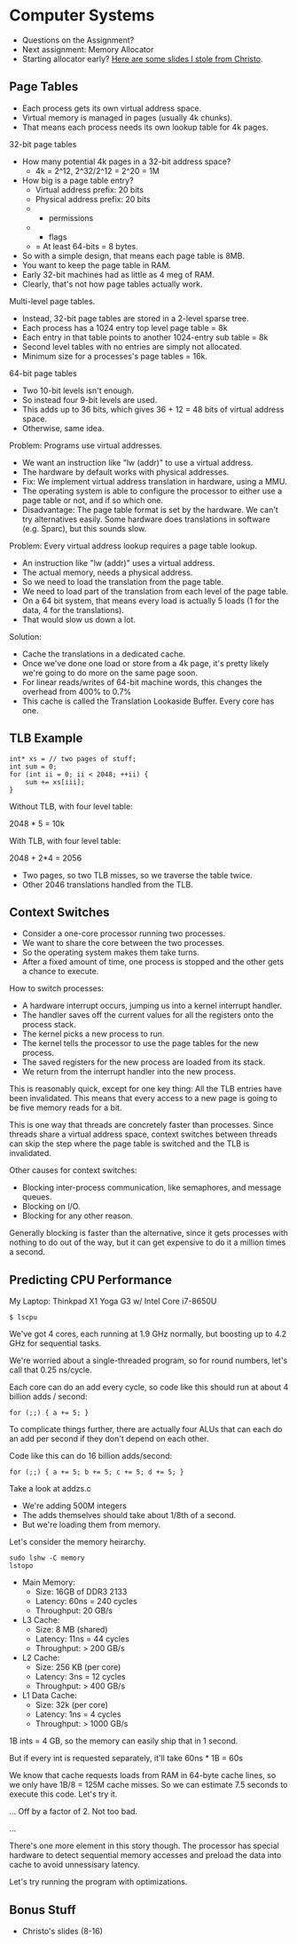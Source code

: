 
# Computer Systems

 - Questions on the Assignment?
 - Next assignment: Memory Allocator
 - Starting allocator early? 
   [Here are some slides I stole from Christo](http://www.ccs.neu.edu/home/ntuck/courses/2017/09/cs3650/notes/15-alloc-slides/8_Free_Space_and_GC.pptx).

## Page Tables

 - Each process gets its own virtual address space.
 - Virtual memory is managed in pages (usually 4k chunks).
 - That means each process needs its own lookup table for 4k pages.
 
32-bit page tables 

 - How many potential 4k pages in a 32-bit address space?
   - 4k = 2^12, 2^32/2^12 = 2^20 = 1M
 - How big is a page table entry?
   - Virtual address prefix: 20 bits
   - Physical address prefix: 20 bits
   - + permissions
   - + flags
   - = At least 64-bits = 8 bytes.
 - So with a simple design, that means each page table is 8MB.
 - You want to keep the page table in RAM.
 - Early 32-bit machines had as little as 4 meg of RAM.
 - Clearly, that's not how page tables actually work.

Multi-level page tables.

 - Instead, 32-bit page tables are stored in a 2-level sparse tree.
 - Each process has a 1024 entry top level page table = 8k
 - Each entry in that table points to another 1024-entry sub table = 8k
 - Second level tables with no entries are simply not allocated.
 - Minimum size for a processes's page tables = 16k.

64-bit page tables

 - Two 10-bit levels isn't enough.
 - So instead four 9-bit levels are used.
 - This adds up to 36 bits, which gives 36 + 12 = 48 bits of virtual address space.
 - Otherwise, same idea.

Problem: Programs use virtual addresses.

 - We want an instruction like "lw (addr)" to use a virtual address.
 - The hardware by default works with physical addresses.
 - Fix: We implement virtual address translation in hardware, using a MMU.
 - The operating system is able to configure the processor to either use a
   page table or not, and if so which one.
 - Disadvantage: The page table format is set by the hardware. We can't try
   alternatives easily. Some hardware does translations in software (e.g. Sparc), 
   but this sounds slow.

Problem: Every virtual address lookup requires a page table lookup.

 - An instruction like "lw (addr)" uses a virtual address.
 - The actual memory, needs a physical address.
 - So we need to load the translation from the page table.
 - We need to load part of the translation from each level of the page table.
 - On a 64 bit system, that means every load is actually 5 loads 
   (1 for the data, 4 for the translations).
 - That would slow us down a lot.

Solution:

 - Cache the translations in a dedicated cache.
 - Once we've done one load or store from a 4k page, it's pretty likely we're
   going to do more on the same page soon.
 - For linear reads/writes of 64-bit machine words, this changes the overhead 
   from 400% to 0.7%
 - This cache is called the Translation Lookaside Buffer. Every core has one.

## TLB Example

```
int* xs = // two pages of stuff;
int sum = 0;
for (int ii = 0; ii < 2048; ++ii) {
    sum += xs[iii];
}
```

Without TLB, with four level table:

 2048 * 5 = 10k

With TLB, with four level table:

 2048 + 2\*4 = 2056

 - Two pages, so two TLB misses, so we traverse the table twice.
 - Other 2046 translations handled from the TLB.

## Context Switches

 - Consider a one-core processor running two processes.
 - We want to share the core between the two processes.
 - So the operating system makes them take turns.
 - After a fixed amount of time, one process is stopped and the other gets
   a chance to execute.

How to switch processes:

 - A hardware interrupt occurs, jumping us into a kernel interrupt handler.
 - The handler saves off the current values for all the registers onto the 
   process stack.
 - The kernel picks a new process to run.
 - The kernel tells the processor to use the page tables for the new process.
 - The saved registers for the new process are loaded from its stack.
 - We return from the interrupt handler into the new process.

This is reasonably quick, except for one key thing: All the TLB entries have 
been invalidated. This means that every access to a new page is going to be
five memory reads for a bit.

This is one way that threads are concretely faster than processes. Since threads
share a virtual address space, context switches between threads can skip the step
where the page table is switched and the TLB is invalidated.

Other causes for context switches:

 - Blocking inter-process communication, like semaphores, and message queues.
 - Blocking on I/O.
 - Blocking for any other reason.

Generally blocking is faster than the alternative, since it gets processes with
nothing to do out of the way, but it can get expensive to do it a million times
a second.

## Predicting CPU Performance

My Laptop: Thinkpad X1 Yoga G3 w/ Intel Core i7-8650U

```
$ lscpu
```

We've got 4 cores, each running at 1.9 GHz normally, but boosting up to 4.2 GHz
for sequential tasks.

We're worried about a single-threaded program, so for round numbers, 
let's call that 0.25 ns/cycle.

Each core can do an add every cycle, so code like this should
run at about 4 billion adds / second:

```
for (;;) { a += 5; } 
```

To complicate things further, there are actually four ALUs that can
each do an add per second if they don't depend on each other.

Code like this can do 16 billion adds/second:

```
for (;;) { a += 5; b += 5; c += 5; d += 5; }
```

Take a look at addzs.c

 - We're adding 500M integers
 - The adds themselves should take about 1/8th of a second.
 - But we're loading them from memory.

Let's consider the memory heirarchy.

```
sudo lshw -C memory
lstopo
```

 - Main Memory:
   - Size: 16GB of DDR3 2133
   - Latency: 60ns = 240 cycles
   - Throughput: 20 GB/s
 - L3 Cache:
   - Size: 8 MB (shared)
   - Latency: 11ns = 44 cycles
   - Throughput: > 200 GB/s 
 - L2 Cache:
   - Size: 256 KB (per core)
   - Latency: 3ns = 12 cycles
   - Throughput: > 400 GB/s
 - L1 Data Cache:
   - Size: 32k (per core)
   - Latency: 1ns = 4 cycles
   - Throughput: > 1000 GB/s

1B ints = 4 GB, so the memory can easily ship that in 1 second.

But if every int is requested separately, it'll take 60ns * 1B = 60s

We know that cache requests loads from RAM in 64-byte cache lines, so
we only have 1B/8 = 125M cache misses. So we can estimate 7.5 seconds
to execute this code. Let's try it.

... Off by a factor of 2. Not too bad.

...

There's one more element in this story though. The processor has special
hardware to detect sequential memory accesses and preload the data into
cache to avoid unnessisary latency.

Let's try running the program with optimizations.

## Bonus Stuff

 * Christo's slides (8-16)

